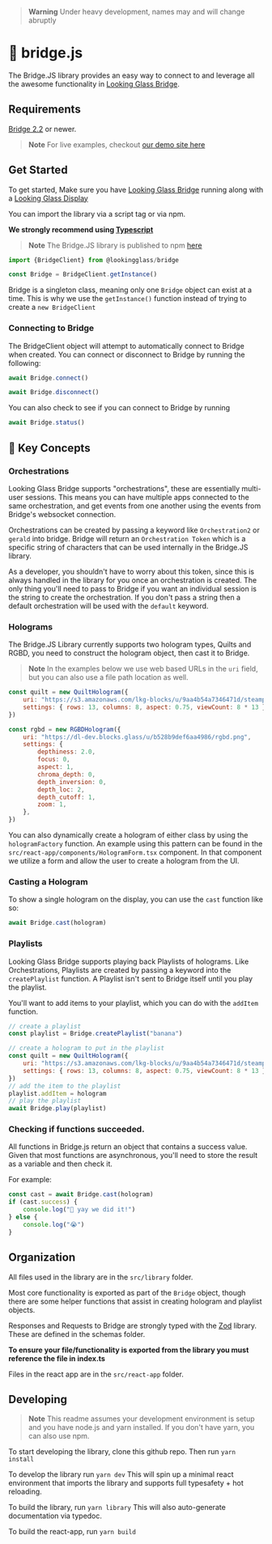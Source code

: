 > **Warning**
> Under heavy development, names may and will change abruptly

# 🌉 bridge.js

The Bridge.JS library provides an easy way to connect to and leverage all the awesome functionality in [Looking Glass Bridge](https://docs.lookingglassfactory.com/getting-started/looking-glass-bridge).

## Requirements
[Bridge 2.2](https://docs.lookingglassfactory.com/getting-started/looking-glass-bridge) or newer.

> **Note**
> For live examples, checkout [our demo site here](https://bridge-js.vercel.app/)

## Get Started

To get started, Make sure you have [Looking Glass Bridge](https://docs.lookingglassfactory.com/getting-started/looking-glass-bridge) running along with a [Looking Glass Display](https://lookingglassfactory.com/product-overview)

You can import the library via a script tag or via npm.

**We strongly recommend using [Typescript](https://www.typescriptlang.org/)**

> **Note**
> The Bridge.JS library is published to npm [here](https://www.npmjs.com/package/@lookingglass/bridge)

```js
import {BridgeClient} from @lookingglass/bridge

const Bridge = BridgeClient.getInstance()
```

Bridge is a singleton class, meaning only one `Bridge` object can exist at a time. This is why we use the `getInstance()` function instead of trying to create a `new BridgeClient`

### Connecting to Bridge

The BridgeClient object will attempt to automatically connect to Bridge when created. You can connect or disconnect to Bridge by running the following:

```js
await Bridge.connect()

await Bridge.disconnect()
```

You can also check to see if you can connect to Bridge by running

```js
await Bridge.status()
```

## 🔑 Key Concepts

### Orchestrations

Looking Glass Bridge supports "orchestrations", these are essentially multi-user sessions. This means you can have multiple apps connected to the same orchestration, and get events from one another using the events from Bridge's websocket connection.

Orchestrations can be created by passing a keyword like `Orchestration2` or `gerald` into bridge. Bridge will return an `Orchestration Token` which is a specific string of characters that can be used internally in the Bridge.JS library.

As a developer, you shouldn't have to worry about this token, since this is always handled in the library for you once an orchestration is created. The only thing you'll need to pass to Bridge if you want an individual session is the string to create the orchestration. If you don't pass a string then a default orchestration will be used with the `default` keyword.

### Holograms

The Bridge.JS Library currently supports two hologram types, Quilts and RGBD, you need to construct the hologram object, then cast it to Bridge.

> **Note**
> In the examples below we use web based URLs in the `uri` field, but you can also use a file path location as well.

```js
const quilt = new QuiltHologram({
	uri: "https://s3.amazonaws.com/lkg-blocks/u/9aa4b54a7346471d/steampunk_qs8x13.jpg",
	settings: { rows: 13, columns: 8, aspect: 0.75, viewCount: 8 * 13 },
})

const rgbd = new RGBDHologram({
	uri: "https://dl-dev.blocks.glass/u/b528b9def6aa4986/rgbd.png",
	settings: {
		depthiness: 2.0,
		focus: 0,
		aspect: 1,
		chroma_depth: 0,
		depth_inversion: 0,
		depth_loc: 2,
		depth_cutoff: 1,
		zoom: 1,
	},
})
```

You can also dynamically create a hologram of either class by using the `hologramFactory` function. An example using this pattern can be found in the `src/react-app/components/HologramForm.tsx` component. In that component we utilize a form and allow the user to create a hologram from the UI.

### Casting a Hologram

To show a single hologram on the display, you can use the `cast` function like so:

```js
await Bridge.cast(hologram)
```

### Playlists

Looking Glass Bridge supports playing back Playlists of holograms. Like Orchestrations, Playlists are created by passing a keyword into the `createPlaylist` function. A Playlist isn't sent to Bridge itself until you play the playlist.

You'll want to add items to your playlist, which you can do with the `addItem` function.

```js
// create a playlist
const playlist = Bridge.createPlaylist("banana")

// create a hologram to put in the playlist
const quilt = new QuiltHologram({
	uri: "https://s3.amazonaws.com/lkg-blocks/u/9aa4b54a7346471d/steampunk_qs8x13.jpg",
	settings: { rows: 13, columns: 8, aspect: 0.75, viewCount: 8 * 13 },
})
// add the item to the playlist
playlist.addItem = hologram
// play the playlist
await Bridge.play(playlist)
```

### Checking if functions succeeded.

All functions in Bridge.js return an object that contains a success value.
Given that most functions are asynchronous, you'll need to store the result as a variable and then check it.

For example:

```js
const cast = await Bridge.cast(hologram)
if (cast.success) {
	console.log("🥳 yay we did it!")
} else {
	console.log("😭")
}
```

## Organization

All files used in the library are in the `src/library` folder.

Most core functionality is exported as part of the `Bridge` object, though there are some helper functions that assist in creating hologram and playlist objects.

Responses and Requests to Bridge are strongly typed with the [Zod](https://github.com/colinhacks/zod) library. These are defined in the schemas folder.

**To ensure your file/functionality is exported from the library you must reference the file in index.ts**

Files in the react app are in the `src/react-app` folder.

## Developing

> **Note**
> This readme assumes your development environment is setup and you have node.js and yarn installed. If you don't have yarn, you can also use npm.

To start developing the library, clone this github repo. Then run `yarn install`

To develop the library run `yarn dev` This will spin up a minimal react environment that imports the library and supports full typesafety + hot reloading.

To build the library, run `yarn library` This will also auto-generate documentation via typedoc.

To build the react-app, run `yarn build`
